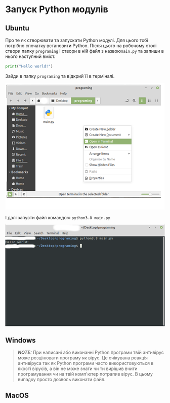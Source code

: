 # Запуск Python модулів

## Ubuntu
Про те як створювати та запускати Python модулі. Для цього тобі потрібно спочатку встановити
Python. Після цього на робочому столі  створи папку `programing` і створи в ній файл з назвою`main.py`
та запиши в нього наступний вміст.
```python
print("Hello world!")
```

Зайди в папку `programing` та відкрий її в терміналі.


![](img/ub_terminal_in_folder.png)

І далі запусти файл командою `python3.8 main.py`


![](img/ub_run_main.png)

## Windows

> **_NOTE:_** При написані або виконанні Python програми твій антивірус може розцінювати програму як вірус.
Це очікувана реакція антивіруса так як Python програми часто використовуються в якості вірусів, а він не може знати чи ти вирішив
вчити програмування чи на твій комп'ютер потрапив вірус.
В цьому випадку просто дозволь виконати файл.

## MacOS

